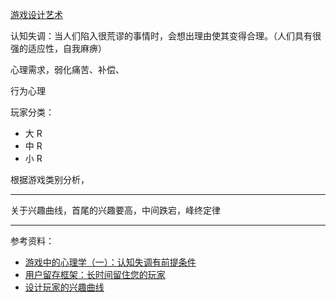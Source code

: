 
[游戏设计艺术](https://zhuanlan.zhihu.com/p/104157419)


认知失调：当人们陷入很荒谬的事情时，会想出理由使其变得合理。（人们具有很强的适应性，自我麻痹）



心理需求，弱化痛苦、补偿、

行为心理

玩家分类：
- 大 R
- 中 R
- 小 R


根据游戏类别分析，



------------

关于兴趣曲线，首尾的兴趣要高，中间跌宕，峰终定律






------------

参考资料：
- [游戏中的心理学（一）：认知失调有前提条件](https://www.gameres.com/248751.html)
- [用户留存框架：长时间留住您的玩家](https://www.is.com/zh-hant/community/blog/retention-framework/)
- [设计玩家的兴趣曲线](https://cloud.tencent.com/developer/article/1147917)